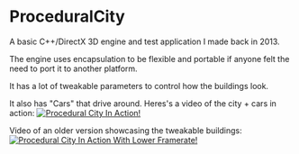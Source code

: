# ProceduralCity

A basic C++/DirectX 3D engine and test application I made back in 2013.

The engine uses encapsulation to be flexible and portable if anyone felt the need to port it to another platform.

It has a lot of tweakable parameters to control how the buildings look. 

It also has "Cars" that drive around. Heres's a video of the city + cars in action: 
[![Procedural City In Action!](http://img.youtube.com/vi/j8ZXXmKmkRU/0.jpg)](http://www.youtube.com/watch?v=j8ZXXmKmkRU)


Video of an older version showcasing the tweakable buildings: 
[![Procedural City In Action With Lower Framerate! ](http://img.youtube.com/vi/qNNOEIxcsRo/0.jpg)](http://www.youtube.com/watch?v=qNNOEIxcsRo)
